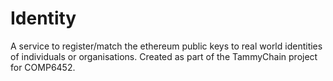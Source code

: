 # Identity

A service to register/match the ethereum public keys to real world identities of individuals or organisations. Created as part of the TammyChain project for COMP6452.
